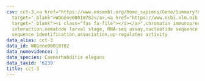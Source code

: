 ```yaml
---
csv: cct-3,<a href="https://www.ensembl.org/Homo_sapiens/Gene/Summary?db=core;g=WBGene00018782"
  target="_blank">WBGene00018782</a>,<a href="https://www.ncbi.nlm.nih.gov/pubmed/27688402"
  target="_blank"><i class="fas fa-file"></i></a>",chromatin immunoprecipitation assay,direct
  interaction,nematode larval stage, RNA-seq assay,nucleotide sequence identification,nucleotide
  sequence identification,association,up-regulates activity
data_alias: cct-3
data_id: WBGene00018782
data_numevidence: 1
data_species: Caenorhabditis elegans
data_taxid: '6239'
title: cct-3
---
```

